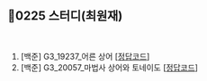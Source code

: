 ## 📘0225 스터디(최원재)
</br>

1. [백준] G3_19237_어른 상어 [[정답코드]()]
2. [백준] G3_20057_마법사 상어와 토네이도 [[정답코드]()]
